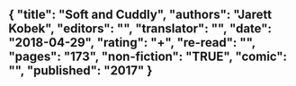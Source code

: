 {
 "title": "Soft and Cuddly",
 "authors": "Jarett Kobek",
 "editors": "",
 "translator": "",
 "date": "2018-04-29",
 "rating": "+",
 "re-read": "",
 "pages": "173",
 "non-fiction": "TRUE",
 "comic": "",
 "published": "2017"
}
---

